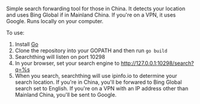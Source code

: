 Simple search forwarding tool for those in China.  It detects your location and uses Bing Global if in Mainland China.  If you're on a VPN, it uses Google.  Runs locally on your computer.

To use:

1. Install [Go](https://golang.org)
2. Clone the repository into your GOPATH and then run `go build`
3. Searchthing will listen on port 10298
4. In your browser, set your search engine to http://127.0.0.1:10298/search?q=%s
5. When you search, searchthing will use ipinfo.io to determine your search location.  If you're in China, you'll be forwared to Bing Global search set to English.  If you're on a VPN with an IP address other than Mainland China, you'll be sent to Google.
